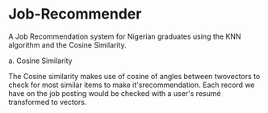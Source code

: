 # Job-Recommender

A Job Recommendation system for Nigerian graduates using the KNN algorithm and the Cosine Similarity.

a. Cosine Similarity

The Cosine similarity makes use of cosine of angles between twovectors to check for most similar items to make it'srecommendation. Each record we have on the job posting would be checked with a user's resumé transformed to vectors.

